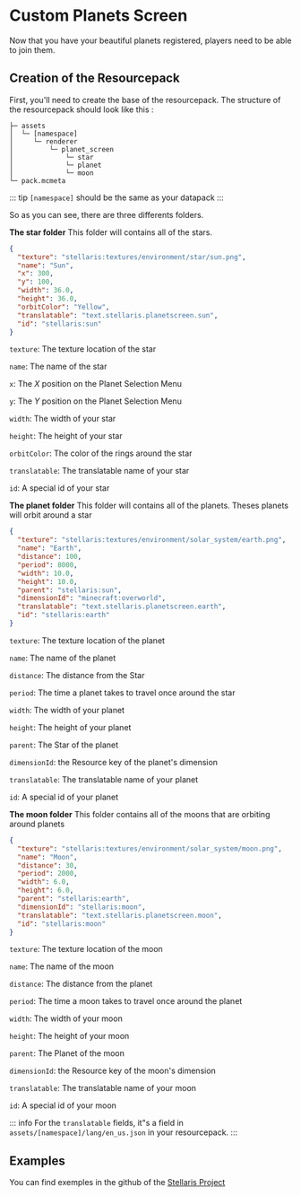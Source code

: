 # Custom Planets Screen

Now that you have your beautiful planets registered, players need to be able to join them.

## Creation of the Resourcepack

First, you'll need to create the base of the resourcepack. The structure of the resourcepack should look like this :

```
├─ assets
│  └─ [namespace]
│     └─ renderer
│         └─ planet_screen
│             └─ star
│             └─ planet
│             └─ moon
└─ pack.mcmeta
```

::: tip
`[namespace]` should be the same as your datapack
:::

So as you can see, there are three differents folders.

**The star folder**
This folder will contains all of the stars.

```json
{
  "texture": "stellaris:textures/environment/star/sun.png",
  "name": "Sun",
  "x": 300,
  "y": 100,
  "width": 36.0,
  "height": 36.0,
  "orbitColor": "Yellow",
  "translatable": "text.stellaris.planetscreen.sun",
  "id": "stellaris:sun"
}
```
`texture`: The texture location of the star

`name`: The name of the star

`x`: The *X* position on the Planet Selection Menu

`y`: The *Y* position on the Planet Selection Menu

`width`: The width of your star

`height`: The height of your star

`orbitColor`: The color of the rings around the star

`translatable`: The translatable name of your star

`id`: A special id of your star

**The planet folder**
This folder will contains all of the planets. Theses planets will orbit around a star

```json
{
  "texture": "stellaris:textures/environment/solar_system/earth.png",
  "name": "Earth",
  "distance": 100,
  "period": 8000,
  "width": 10.0,
  "height": 10.0,
  "parent": "stellaris:sun",
  "dimensionId": "minecraft:overworld",
  "translatable": "text.stellaris.planetscreen.earth",
  "id": "stellaris:earth"
}
```
`texture`: The texture location of the planet

`name`: The name of the planet

`distance`: The distance from the Star

`period`: The time a planet takes to travel once around the star

`width`: The width of your planet

`height`: The height of your planet

`parent`: The Star of the planet

`dimensionId`: the Resource key of the planet's dimension

`translatable`: The translatable name of your planet

`id`: A special id of your planet

**The moon folder**
This folder contains all of the moons that are orbiting around planets

```json
{
  "texture": "stellaris:textures/environment/solar_system/moon.png",
  "name": "Moon",
  "distance": 30,
  "period": 2000,
  "width": 6.0,
  "height": 6.0,
  "parent": "stellaris:earth",
  "dimensionId": "stellaris:moon",
  "translatable": "text.stellaris.planetscreen.moon",
  "id": "stellaris:moon"
}
```
`texture`: The texture location of the moon

`name`: The name of the moon

`distance`: The distance from the planet

`period`: The time a moon takes to travel once around the planet

`width`: The width of your moon

`height`: The height of your moon

`parent`: The Planet of the moon

`dimensionId`: the Resource key of the moon's dimension

`translatable`: The translatable name of your moon

`id`: A special id of your moon

::: info
For the `translatable` fields, it"s a field in `assets/[namespace]/lang/en_us.json` in your resourcepack.
:::

## Examples

You can find exemples in the github of the [Stellaris Project](https://github.com/st0x0ef/stellaris/tree/master/common/src/main/resources/assets/stellaris/renderer) 
